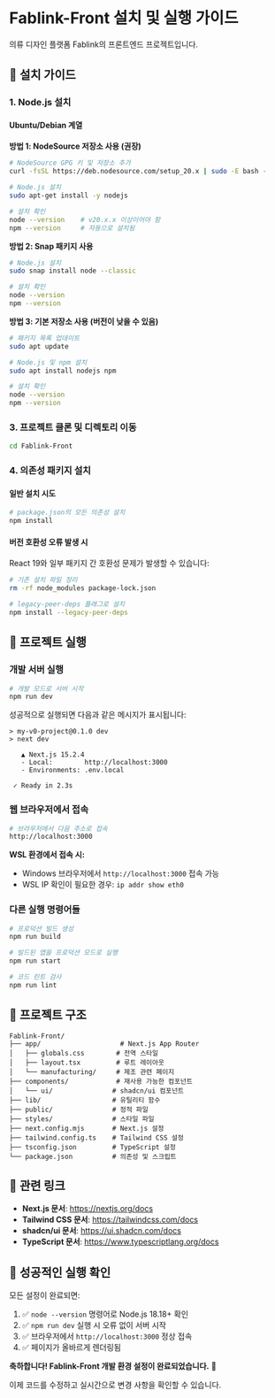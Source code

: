 # Fablink-Front 설치 및 실행 가이드

의류 디자인 플랫폼 Fablink의 프론트엔드 프로젝트입니다.

## 🚀 설치 가이드

### 1. Node.js 설치

#### Ubuntu/Debian 계열

**방법 1: NodeSource 저장소 사용 (권장)**
```bash
# NodeSource GPG 키 및 저장소 추가
curl -fsSL https://deb.nodesource.com/setup_20.x | sudo -E bash -

# Node.js 설치
sudo apt-get install -y nodejs

# 설치 확인
node --version    # v20.x.x 이상이어야 함
npm --version     # 자동으로 설치됨
```

**방법 2: Snap 패키지 사용**
```bash
# Node.js 설치
sudo snap install node --classic

# 설치 확인
node --version
npm --version
```

**방법 3: 기본 저장소 사용 (버전이 낮을 수 있음)**
```bash
# 패키지 목록 업데이트
sudo apt update

# Node.js 및 npm 설치
sudo apt install nodejs npm

# 설치 확인
node --version
npm --version
```

### 3. 프로젝트 클론 및 디렉토리 이동
```bash
cd Fablink-Front
```

### 4. 의존성 패키지 설치

#### 일반 설치 시도

```bash
# package.json의 모든 의존성 설치
npm install
```

#### 버전 호환성 오류 발생 시

React 19와 일부 패키지 간 호환성 문제가 발생할 수 있습니다:

```bash
# 기존 설치 파일 정리
rm -rf node_modules package-lock.json

# legacy-peer-deps 플래그로 설치
npm install --legacy-peer-deps
```

## 🎯 프로젝트 실행

### 개발 서버 실행

```bash
# 개발 모드로 서버 시작
npm run dev
```

성공적으로 실행되면 다음과 같은 메시지가 표시됩니다:
```
> my-v0-project@0.1.0 dev
> next dev

   ▲ Next.js 15.2.4
   - Local:        http://localhost:3000
   - Environments: .env.local

 ✓ Ready in 2.3s
```

### 웹 브라우저에서 접속

```bash
# 브라우저에서 다음 주소로 접속
http://localhost:3000
```

**WSL 환경에서 접속 시:**
- Windows 브라우저에서 `http://localhost:3000` 접속 가능
- WSL IP 확인이 필요한 경우: `ip addr show eth0`

### 다른 실행 명령어들

```bash
# 프로덕션 빌드 생성
npm run build

# 빌드된 앱을 프로덕션 모드로 실행
npm run start

# 코드 린트 검사
npm run lint
```

## 📁 프로젝트 구조

```
Fablink-Front/
├── app/                    # Next.js App Router
│   ├── globals.css        # 전역 스타일
│   ├── layout.tsx         # 루트 레이아웃
│   └── manufacturing/     # 제조 관련 페이지
├── components/            # 재사용 가능한 컴포넌트
│   └── ui/               # shadcn/ui 컴포넌트
├── lib/                  # 유틸리티 함수
├── public/               # 정적 파일
├── styles/               # 스타일 파일
├── next.config.mjs       # Next.js 설정
├── tailwind.config.ts    # Tailwind CSS 설정
├── tsconfig.json         # TypeScript 설정
└── package.json          # 의존성 및 스크립트
```

## 🔗 관련 링크

- **Next.js 문서**: https://nextjs.org/docs
- **Tailwind CSS 문서**: https://tailwindcss.com/docs
- **shadcn/ui 문서**: https://ui.shadcn.com/docs
- **TypeScript 문서**: https://www.typescriptlang.org/docs

## 🚀 성공적인 실행 확인

모든 설정이 완료되면:

1. ✅ `node --version` 명령어로 Node.js 18.18+ 확인
2. ✅ `npm run dev` 실행 시 오류 없이 서버 시작
3. ✅ 브라우저에서 `http://localhost:3000` 정상 접속
4. ✅ 페이지가 올바르게 렌더링됨

**축하합니다! Fablink-Front 개발 환경 설정이 완료되었습니다.** 🎉

이제 코드를 수정하고 실시간으로 변경 사항을 확인할 수 있습니다.
